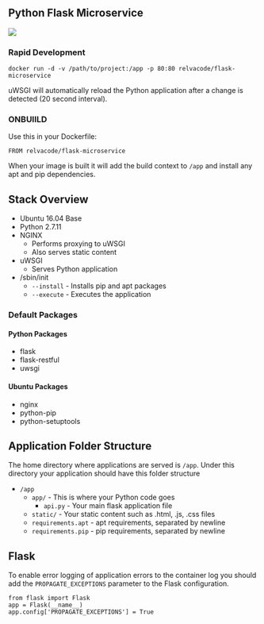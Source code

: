 ## Python Flask Microservice

[![](https://images.microbadger.com/badges/image/relvacode/flask-microservice.svg)](https://microbadger.com/images/relvacode/flask-microservice "Get your own image badge on microbadger.com")

### Rapid Development

    docker run -d -v /path/to/project:/app -p 80:80 relvacode/flask-microservice
    
uWSGI will automatically reload the Python application after a change is detected (20 second interval).
    
### ONBUIILD
    
Use this in your Dockerfile:

    FROM relvacode/flask-microservice
    
When your image is built it will add the build context to `/app` and install any apt and pip dependencies.

## Stack Overview

  * Ubuntu 16.04 Base
  * Python 2.7.11
  * NGINX
    * Performs proxying to uWSGI
    * Also serves static content
  * uWSGI
    * Serves Python application
  * /sbin/init
    * `--install` - Installs pip and apt packages
    * `--execute` - Executes the application
    
    
### Default Packages

#### Python Packages
  * flask
  * flask-restful
  * uwsgi
  
#### Ubuntu Packages
  * nginx
  * python-pip
  * python-setuptools
  

## Application Folder Structure

The home directory where applications are served is `/app`.
 Under this directory your application should have this folder structure

 * `/app`
   * `app/` - This is where your Python code goes
     * `api.py` - Your main flask application file
   * `static/` - Your static content such as .html, .js, .css files
   * `requirements.apt` - apt requirements, separated by newline
   * `requirements.pip` - pip requirements, separated by newline

## Flask

To enable error logging of application errors to the container log you should add the `PROPAGATE_EXCEPTIONS` parameter to the Flask configuration.

    from flask import Flask
    app = Flask(__name__)
    app.config['PROPAGATE_EXCEPTIONS'] = True
    
    
